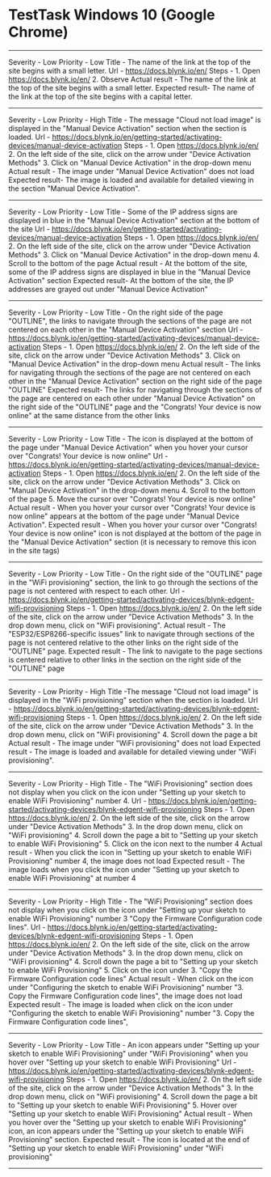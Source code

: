 # TestTask Windows 10 (Google Chrome)
_________________________________________________________________________________________________________________________________________________________________
Severity - Low
Priority - Low
Title - The name of the link at the top of the site begins with a small letter.
Url - https://docs.blynk.io/en/
Steps - 1. Open https://docs.blynk.io/en/ 2. Observe
Actual result - The name of the link at the top of the site begins with a small letter.
Expected result- The name of the link at the top of the site begins with a capital letter.
________________________________________________________________________________________________________________________________________________________________
Severity - Low
Priority - High
Title - The message "Cloud not load image" is displayed in the "Manual Device Activation" section when the section is loaded.
Url - https://docs.blynk.io/en/getting-started/activating-devices/manual-device-activation
Steps - 1. Open https://docs.blynk.io/en/ 2. On the left side of the site, click on the arrow under "Device Activation Methods" 3. Click on "Manual Device Activation" in the drop-down menu 
Actual result - The image under "Manual Device Activation" does not load
Expected result- The image is loaded and available for detailed viewing in the section "Manual Device Activation".
________________________________________________________________________________________________________________________________________________________________
Severity - Low
Priority - Low
Title - Some of the IP address signs are displayed in blue in the "Manual Device Activation" section at the bottom of the site 
Url - https://docs.blynk.io/en/getting-started/activating-devices/manual-device-activation
Steps - 1. Open https://docs.blynk.io/en/ 2. On the left side of the site, click on the arrow under "Device Activation Methods" 3. Click on "Manual Device Activation" in the drop-down menu 4. Scroll to the bottom of the page 
Actual result - At the bottom of the site, some of the IP address signs are displayed in blue in the "Manual Device Activation" section 
Expected result- At the bottom of the site, the IP addresses are grayed out under "Manual Device Activation" 
________________________________________________________________________________________________________________________________________________________________
Severity - Low
Priority - Low
Title - On the right side of the page "OUTLINE", the links to navigate through the sections of the page are not centered on each other in the "Manual Device Activation" section
Url - https://docs.blynk.io/en/getting-started/activating-devices/manual-device-activation
Steps - 1. Open https://docs.blynk.io/en/ 2. On the left side of the site, click on the arrow under "Device Activation Methods" 3. Click on "Manual Device Activation" in the drop-down menu 
Actual result - The links for navigating through the sections of the page are not centered on each other in the "Manual Device Activation" section on the right side of the page "OUTLINE" 
Expected result- The links for navigating through the sections of the page are centered on each other under "Manual Device Activation" on the right side of the "OUTLINE" page and the "Congrats! Your device is now online" at the same distance from the other links
__________________________________________________________________________________________________________________________________________________________________
Severity - Low
Priority - Low
Title - The icon is displayed at the bottom of the page under "Manual Device Activation" when you hover your cursor over "Congrats! Your device is now online" 
Url - https://docs.blynk.io/en/getting-started/activating-devices/manual-device-activation
Steps - 1. Open https://docs.blynk.io/en/ 2. On the left side of the site, click on the arrow under "Device Activation Methods" 3. Click on "Manual Device Activation" in the drop-down menu 4. Scroll to the bottom of the page 5. Move the cursor over "Congrats! Your device is now online" 
Actual result - When you hover your cursor over "Congrats! Your device is now online" appears at the bottom of the page under "Manual Device Activation". 
Expected result - When you hover your cursor over "Congrats! Your device is now online" icon is not displayed at the bottom of the page in the "Manual Device Activation" section (it is necessary to remove this icon in the site tags)
__________________________________________________________________________________________________________________________________________________________________
Severity - Low
Priority - Low
Title - On the right side of the "OUTLINE" page in the "WiFi provisioning" section, the link to go through the sections of the page is not centered with respect to each other.
Url - https://docs.blynk.io/en/getting-started/activating-devices/blynk-edgent-wifi-provisioning
Steps - 1. Open https://docs.blynk.io/en/ 2. On the left side of the site, click on the arrow under "Device Activation Methods" 3. In the drop down menu, click on "WiFi provisioning". 
Actual result - The "ESP32/ESP8266-specific issues" link to navigate through sections of the page is not centered relative to the other links on the right side of the "OUTLINE" page. 
Expected result - The link to navigate to the page sections is centered relative to other links in the section on the right side of the "OUTLINE" page 
__________________________________________________________________________________________________________________________________________________________________
Severity - Low
Priority - High
Title -The message "Cloud not load image" is displayed in the "WiFi provisioning" section when the section is loaded.
Url - https://docs.blynk.io/en/getting-started/activating-devices/blynk-edgent-wifi-provisioning
Steps - 1. Open https://docs.blynk.io/en/ 2. On the left side of the site, click on the arrow under "Device Activation Methods" 3. In the drop down menu, click on "WiFi provisioning" 4. Scroll down the page a bit 
Actual result - The image under "WiFi provisioning" does not load
Expected result - The image is loaded and available for detailed viewing under "WiFi provisioning".
___________________________________________________________________________________________________________________________________________________________________
Severity - Low
Priority - High
Title - The "WiFi Provisioning" section does not display when you click on the icon under "Setting up your sketch to enable WiFi Provisioning" number 4.
Url - https://docs.blynk.io/en/getting-started/activating-devices/blynk-edgent-wifi-provisioning
Steps - 1. Open https://docs.blynk.io/en/ 2. On the left side of the site, click on the arrow under "Device Activation Methods" 3. In the drop down menu, click on "WiFi provisioning" 4. Scroll down the page a bit to "Setting up your sketch to enable WiFi Provisioning" 5. Click on the icon next to the number 4
Actual result - When you click the icon in "Setting up your sketch to enable WiFi Provisioning" number 4, the image does not load
Expected result - The image loads when you click the icon under "Setting up your sketch to enable WiFi Provisioning" at number 4 
___________________________________________________________________________________________________________________________________________________________________
Severity - Low
Priority - High
Title - The "WiFi Provisioning" section does not display when you click on the icon under "Setting up your sketch to enable WiFi Provisioning" number 3 "Copy the Firmware Configuration code lines".
Url - https://docs.blynk.io/en/getting-started/activating-devices/blynk-edgent-wifi-provisioning
Steps - 1. Open https://docs.blynk.io/en/ 2. On the left side of the site, click on the arrow under "Device Activation Methods" 3. In the drop down menu, click on "WiFi provisioning" 4. Scroll down the page a bit to "Setting up your sketch to enable WiFi Provisioning" 5. Click on the icon under 3. "Copy the Firmware Configuration code lines"
Actual result - When click on the icon under "Configuring the sketch to enable WiFi Provisioning" number "3. Copy the Firmware Configuration code lines", the image does not load
Expected result - The image is loaded when click on the icon under "Configuring the sketch to enable WiFi Provisioning" number "3. Copy the Firmware Configuration code lines",
____________________________________________________________________________________________________________________________________________________________________
Severity - Low
Priority - Low
Title - An icon appears under "Setting up your sketch to enable WiFi Provisioning" under "WiFi Provisioning" when you hover over "Setting up your sketch to enable WiFi Provisioning"
Url - https://docs.blynk.io/en/getting-started/activating-devices/blynk-edgent-wifi-provisioning
Steps - 1. Open https://docs.blynk.io/en/ 2. On the left side of the site, click on the arrow under "Device Activation Methods" 3. In the drop down menu, click on "WiFi provisioning" 4. Scroll down the page a bit to "Setting up your sketch to enable WiFi Provisioning" 5. Hover over "Setting up your sketch to enable WiFi Provisioning"
Actual result - When you hover over the "Setting up your sketch to enable WiFi Provisioning" icon, an icon appears under the "Setting up your sketch to enable WiFi Provisioning" section. 
Expected result - The icon is located at the end of "Setting up your sketch to enable WiFi Provisioning" under "WiFi provisioning" 
_____________________________________________________________________________________________________________________________________________________________________
